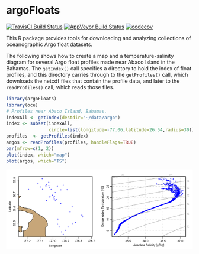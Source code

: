 # argoFloats

[![TravisCI Build Status](https://travis-ci.org/dankelley/argoFloats.svg?branch=develop)](https://travis-ci.org/dankelley/argoFloats.svg?branch=develop)
[![AppVeyor Build Status](https://ci.appveyor.com/api/projects/status/github/dankelley/argoFloats?branch=develop&svg=true)](https://ci.appveyor.com/project/dankelley/argoFloats)
[![codecov](https://codecov.io/gh/dankelley/argoFloats/branch/develop/graph/badge.svg)](https://codecov.io/gh/dankelley/argoFloats)

This R package provides tools for downloading and analyzing collections of
oceanographic Argo float datasets.

The following shows how to create a map and a temperature-salinity diagram for
several Argo float profiles made near Abaco Island in the Bahamas.  The
`getIndex()` call specifies a directory to hold the index of float profiles,
and this directory carries through to the `getProfiles()` call, which downloads
the netcdf files that contain the profile data, and later to the
`readProfiles()` call, which reads those files.
```R
library(argoFloats)
library(oce)
# Profiles near Abaco Island, Bahamas.
indexAll <- getIndex(destdir="~/data/argo")
index <- subset(indexAll,
                circle=list(longitude=-77.06,latitude=26.54,radius=30))
profiles  <- getProfiles(index)
argos <- readProfiles(profiles, handleFlags=TRUE)
par(mfrow=c(1, 2))
plot(index, which="map")
plot(argos, which="TS")
```
![Sample TS plot.](exampleTS.png)

